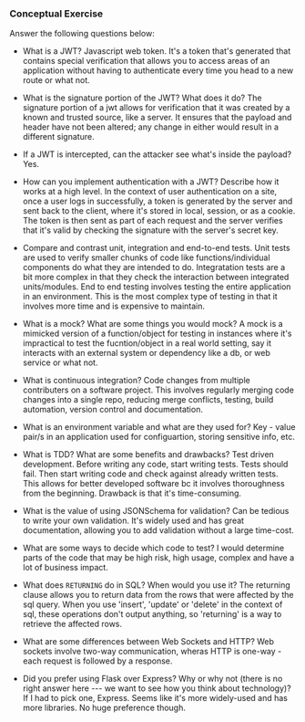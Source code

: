 ### Conceptual Exercise

Answer the following questions below:

- What is a JWT?
Javascript web token. It's a token that's generated that contains special verification that allows you to access areas of an application without having to authenticate every time you head to a new route or what not.  

- What is the signature portion of the JWT?  What does it do?
The signature portion of a jwt allows for verification that it was created by a known and trusted source, like a server. It ensures that the payload and header have not been altered; any change in either would result in a different signature.

- If a JWT is intercepted, can the attacker see what's inside the payload?
Yes.

- How can you implement authentication with a JWT?  Describe how it works at a high level.
In the context of user authentication on a site, once a user logs in successfully, a token is generated by the server and sent back to the client, where it's stored in local, session, or as a cookie. The token is then sent as part of each request and the server verifies that it's valid by checking the signature with the server's secret key.

- Compare and contrast unit, integration and end-to-end tests.
Unit tests are used to verify smaller chunks of code like functions/individual components do what they are intended to do. Integratation tests are a bit more complex in that they check the interaction between integrated units/modules. End to end testing involves testing the entire application in an environment. This is the most complex type of testing in that it involves more time and is expensive to maintain. 

- What is a mock? What are some things you would mock?
A mock is a mimicked version of a function/object for testing in instances where it's impractical to test the fucntion/object in a real world setting, say it interacts with an external system or dependency like a db, or web service or what not.

- What is continuous integration?
Code changes from multiple contributers on a software project. This involves regularly merging code changes into a single repo, reducing merge conflicts, testing, build automation, version control and documentation. 

- What is an environment variable and what are they used for?
Key - value pair/s in an application used for configuartion, storing sensitive info, etc. 

- What is TDD? What are some benefits and drawbacks?
Test driven development. Before writing any code, start writing tests. Tests should fail. Then start writing code and check against already written tests. This allows for better developed software bc it involves thoroughness from the beginning. Drawback is that it's time-consuming.

- What is the value of using JSONSchema for validation?
Can be tedious to write your own validation. It's widely used and has great documentation, allowing you to add validation without a large time-cost. 

- What are some ways to decide which code to test?
I would determine parts of the code that may be high risk, high usage, complex and have a lot of business impact.

- What does `RETURNING` do in SQL? When would you use it?
The returning clause allows you to return data from the rows that were affected by the sql query. When you use 'insert', 'update' or 'delete' in the context of sql, these operations don't output anything, so 'returning' is a way to retrieve the affected rows.

- What are some differences between Web Sockets and HTTP?
Web sockets involve two-way communication, wheras HTTP is one-way - each request is followed by a response. 

- Did you prefer using Flask over Express? Why or why not (there is no right
  answer here --- we want to see how you think about technology)?
If I had to pick one, Express. Seems like it's more widely-used and has more libraries. No huge preference though.